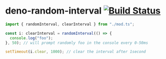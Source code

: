 # deno-random-interval [![Build Status](https://travis-ci.org/zekth/deno-random-interval.svg?branch=master)](https://travis-ci.org/zekth/deno-random-interval)

```ts
import { randomInterval, clearInterval } from "./mod.ts";

const i: clearInterval = randomInterval(() => {
  console.log("foo");
}, 50); // will prompt randomly foo in the console every 0-50ms

setTimeout(i.clear, 1000); // clear the interval after 1second

```